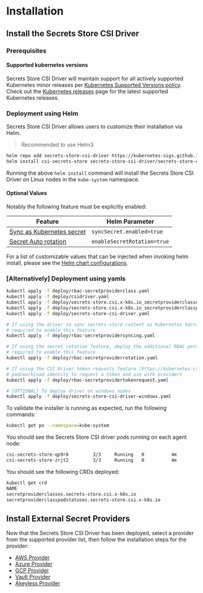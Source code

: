 # Installation

## Install the Secrets Store CSI Driver

### Prerequisites

#### Supported kubernetes versions

Secrets Store CSI Driver will maintain support for all actively supported Kubernetes minor releases per [Kubernetes Supported Versions policy](https://kubernetes.io/releases/version-skew-policy/). Check out the [Kubernetes releases](https://kubernetes.io/releases/) page for the latest supported Kubernetes releases.

### Deployment using Helm

Secrets Store CSI Driver allows users to customize their installation via Helm.

> Recommended to use Helm3

```bash
helm repo add secrets-store-csi-driver https://kubernetes-sigs.github.io/secrets-store-csi-driver/charts
helm install csi-secrets-store secrets-store-csi-driver/secrets-store-csi-driver --namespace kube-system
```

Running the above `helm install` command will install the Secrets Store CSI Driver on Linux nodes in the `kube-system`
namespace.

#### Optional Values

Notably the following feature must be explicitly enabled:

| Feature                                                             | Helm Parameter              |
| ------------------------------------------------------------------- | --------------------------- |
| [Sync as Kubernetes secret](../topics/sync-as-kubernetes-secret.md) | `syncSecret.enabled=true`   |
| [Secret Auto rotation](../topics/secret-auto-rotation.md)           | `enableSecretRotation=true` |

For a list of customizable values that can be injected when invoking helm install, please see the [Helm chart configurations](https://github.com/kubernetes-sigs/secrets-store-csi-driver/tree/main/charts/secrets-store-csi-driver#configuration).

### [Alternatively] Deployment using yamls

```bash
kubectl apply -f deploy/rbac-secretproviderclass.yaml
kubectl apply -f deploy/csidriver.yaml
kubectl apply -f deploy/secrets-store.csi.x-k8s.io_secretproviderclasses.yaml
kubectl apply -f deploy/secrets-store.csi.x-k8s.io_secretproviderclasspodstatuses.yaml
kubectl apply -f deploy/secrets-store-csi-driver.yaml

# If using the driver to sync secrets-store content as Kubernetes Secrets, deploy the additional RBAC permissions
# required to enable this feature
kubectl apply -f deploy/rbac-secretprovidersyncing.yaml

# If using the secret rotation feature, deploy the additional RBAC permissions
# required to enable this feature
kubectl apply -f deploy/rbac-secretproviderrotation.yaml

# If using the CSI Driver token requests feature (https://kubernetes-csi.github.io/docs/token-requests.html) to use
# pod/workload identity to request a token and use with providers
kubectl apply -f deploy/rbac-secretprovidertokenrequest.yaml

# [OPTIONAL] To deploy driver on windows nodes
kubectl apply -f deploy/secrets-store-csi-driver-windows.yaml
```

To validate the installer is running as expected, run the following commands:

```bash
kubectl get po --namespace=kube-system
```

You should see the Secrets Store CSI driver pods running on each agent node:

```bash
csi-secrets-store-qp9r8         3/3     Running   0          4m
csi-secrets-store-zrjt2         3/3     Running   0          4m
```

You should see the following CRDs deployed:

```bash
kubectl get crd
NAME                                               
secretproviderclasses.secrets-store.csi.x-k8s.io
secretproviderclasspodstatuses.secrets-store.csi.x-k8s.io
```

## Install External Secret Providers

Now that the Secrets Store CSI Driver has been deployed, select a provider from the supported provider list, then follow the installation steps for the provider:

- [AWS Provider](https://github.com/aws/secrets-store-csi-driver-provider-aws)
- [Azure Provider](https://azure.github.io/secrets-store-csi-driver-provider-azure/)
- [GCP Provider](https://github.com/GoogleCloudPlatform/secrets-store-csi-driver-provider-gcp)
- [Vault Provider](https://github.com/hashicorp/secrets-store-csi-driver-provider-vault)
- [Akeyless Provider](https://github.com/akeylesslabs/akeyless-csi-provider)
